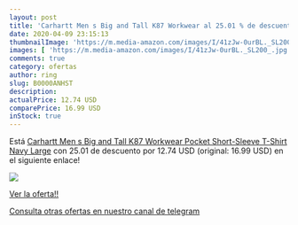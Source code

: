 ```yaml
---
layout: post
title: 'Carhartt Men s Big and Tall K87 Workwear al 25.01 % de descuento'
date: 2020-04-09 23:15:13
thumbnailImage: 'https://m.media-amazon.com/images/I/41zJw-0urBL._SL200_.jpg'
images: [ 'https://m.media-amazon.com/images/I/41zJw-0urBL._SL200_.jpg' ]
comments: true
category: ofertas
author: ring
slug: B0000ANHST
description:
actualPrice: 12.74 USD
comparePrice: 16.99 USD
inStock: true
---
```


Está [Carhartt Men s Big and Tall K87 Workwear Pocket Short-Sleeve T-Shirt  Navy Large](https://www.amazon.com/dp/B0000ANHST/?tag=redken08-20) con 25.01 de descuento por 12.74 USD (original: 16.99 USD) en el siguiente enlace!

[![](https://m.media-amazon.com/images/I/41zJw-0urBL._SL200_.jpg)](https://www.amazon.com/dp/B0000ANHST/?tag=redken08-20)

[Ver la oferta!!](https://www.amazon.com/dp/B0000ANHST/?tag=redken08-20)

[Consulta otras ofertas en nuestro canal de telegram](https://t.me/s/ofertas25)
